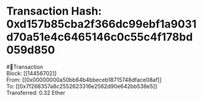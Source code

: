 
Transaction Hash: 0xd157b85cba2f366dc99ebf1a9031d70a51e4c6465146c0c55c4f178bd059d850
====================================================================================
  
#💸Transaction  
Block: [[14456702]]  
From: [[0x00000000a50bb64b4bbeceb18715748dface08af]]  
To: [[0x7f268357a8c2552623316e2562d90e642bb538e5]]  
Transferred: 0.32 Ether